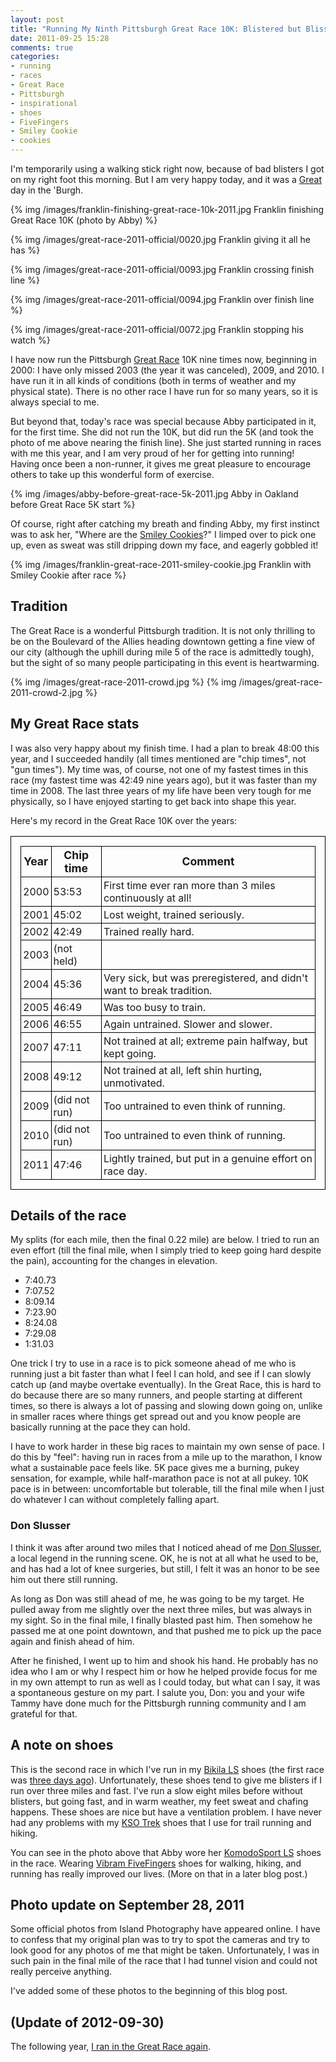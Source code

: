 ```yaml
---
layout: post
title: "Running My Ninth Pittsburgh Great Race 10K: Blistered but Blissful in the 'Burgh"
date: 2011-09-25 15:28
comments: true
categories:
- running
- races
- Great Race
- Pittsburgh
- inspirational
- shoes
- FiveFingers
- Smiley Cookie
- cookies
---
```

I'm temporarily using a walking stick right now, because of bad blisters I got on my right foot this morning. But I am very happy today, and it was a [Great](http://rungreatrace.com/) day in the 'Burgh.

{% img /images/franklin-finishing-great-race-10k-2011.jpg Franklin finishing Great Race 10K (photo by Abby) %}

{% img /images/great-race-2011-official/0020.jpg Franklin giving it all he has %}

{% img /images/great-race-2011-official/0093.jpg Franklin crossing finish line %}

{% img /images/great-race-2011-official/0094.jpg Franklin over finish line %}

{% img /images/great-race-2011-official/0072.jpg Franklin stopping his watch %}

<!--more-->

I have now run the Pittsburgh [Great Race](http://rungreatrace.com/) 10K nine times now, beginning in 2000: I have only missed 2003 (the year it was canceled), 2009, and 2010. I have run it in all kinds of conditions (both in terms of weather and my physical state). There is no other race I have run for so many years, so it is always special to me.

But beyond that, today's race was special because Abby participated in it, for the first time. She did not run the 10K, but did run the 5K (and took the photo of me above nearing the finish line). She just started running in races with me this year, and I am very proud of her for getting into running! Having once been a non-runner, it gives me great pleasure to encourage others to take up this wonderful form of exercise.

{% img /images/abby-before-great-race-5k-2011.jpg Abby in Oakland before Great Race 5K start %}

Of course, right after catching my breath and finding Abby, my first instinct was to ask her, "Where are the [Smiley Cookies](http://www.eatnpark.com/smiley.asp)?" I limped over to pick one up, even as sweat was still dripping down my face, and eagerly gobbled it!

{% img /images/franklin-great-race-2011-smiley-cookie.jpg Franklin with Smiley Cookie after race %}

## Tradition

The Great Race is a wonderful Pittsburgh tradition. It is not only thrilling to be on the Boulevard of the Allies heading downtown getting a fine view of our city (although the uphill during mile 5 of the race is admittedly tough), but the sight of so many people participating in this event is heartwarming.

{% img /images/great-race-2011-crowd.jpg %}
{% img /images/great-race-2011-crowd-2.jpg %}

## My Great Race stats

I was also very happy about my finish time. I had a plan to break 48:00 this year, and I succeeded handily (all times mentioned are "chip times", not "gun times"). My time was, of course, not one of my fastest times in this race (my fastest time was 42:49 nine years ago), but it was faster than my time in 2008. The last three years of my life have been very tough for me physically, so I have enjoyed starting to get back into shape this year.

Here's my record in the Great Race 10K over the years:
<table style="border: 1px solid black; padding: 15px">
<thead>
  <tr>
    <th style="border: 1px solid black; padding: 3px; font-size: 1.1em">Year</th>
    <th style="border: 1px solid black; padding: 3px; font-size: 1.1em">Chip time</th>
    <th style="border: 1px solid black; padding: 3px; font-size: 1.1em">Comment</th>
  </tr>
</thead>
<tbody>
  <tr>
    <td style="border: 1px solid black; padding: 3px">2000</td>
    <td style="border: 1px solid black; padding: 3px">53:53</td>
    <td style="border: 1px solid black; padding: 3px">First time ever ran more than 3 miles continuously at all!</td>
  </tr>
  <tr>
    <td style="border: 1px solid black; padding: 3px">2001</td>
    <td style="border: 1px solid black; padding: 3px">45:02</td>
    <td style="border: 1px solid black; padding: 3px">Lost weight, trained seriously.</td>
  </tr>
  <tr>
    <td style="border: 1px solid black; padding: 3px">2002</td>
    <td style="border: 1px solid black; padding: 3px">42:49</td>
    <td style="border: 1px solid black; padding: 3px">Trained really hard.</td>
  </tr>
  <tr>
    <td style="border: 1px solid black; padding: 3px">2003</td>
    <td style="border: 1px solid black; padding: 3px">(not held)</td>
    <td style="border: 1px solid black; padding: 3px"></td>
  </tr>
  <tr>
    <td style="border: 1px solid black; padding: 3px">2004</td>
    <td style="border: 1px solid black; padding: 3px">45:36</td>
    <td style="border: 1px solid black; padding: 3px">Very sick, but was preregistered, and didn't want to break tradition.</td>
  </tr>
  <tr>
    <td style="border: 1px solid black; padding: 3px">2005</td>
    <td style="border: 1px solid black; padding: 3px">46:49</td>
    <td style="border: 1px solid black; padding: 3px">Was too busy to train.</td>
  </tr>
  <tr>
    <td style="border: 1px solid black; padding: 3px">2006</td>
    <td style="border: 1px solid black; padding: 3px">46:55</td>
    <td style="border: 1px solid black; padding: 3px">Again untrained. Slower and slower.</td>
  </tr>
  <tr>
    <td style="border: 1px solid black; padding: 3px">2007</td>
    <td style="border: 1px solid black; padding: 3px">47:11</td>
    <td style="border: 1px solid black; padding: 3px">Not trained at all; extreme pain halfway, but kept going.</td>
  </tr>
  <tr>
    <td style="border: 1px solid black; padding: 3px">2008</td>
    <td style="border: 1px solid black; padding: 3px">49:12</td>
    <td style="border: 1px solid black; padding: 3px">Not trained at all, left shin hurting, unmotivated.</td>
  </tr>
  <tr>
    <td style="border: 1px solid black; padding: 3px">2009</td>
    <td style="border: 1px solid black; padding: 3px">(did not run)</td>
    <td style="border: 1px solid black; padding: 3px">Too untrained to even think of running.</td>
  </tr>
  <tr>
    <td style="border: 1px solid black; padding: 3px">2010</td>
    <td style="border: 1px solid black; padding: 3px">(did not run)</td>
    <td style="border: 1px solid black; padding: 3px">Too untrained to even think of running.</td>
  </tr>
  <tr>
    <td style="border: 1px solid black; padding: 3px">2011</td>
    <td style="border: 1px solid black; padding: 3px">47:46</td>
    <td style="border: 1px solid black; padding: 3px">Lightly trained, but put in a genuine effort on race day.</td>
  </tr>
</tbody>
</table>

## Details of the race

My splits (for each mile, then the final 0.22 mile) are below. I tried to run an even effort (till the final mile, when I simply tried to keep going hard despite the pain), accounting for the changes in elevation.

* 7:40.73
* 7:07.52
* 8:09.14
* 7:23.90
* 8:24.08
* 7:29.08
* 1:31.03

One trick I try to use in a race is to pick someone ahead of me who is running just a bit faster than what I feel I can hold, and see if I can slowly catch up (and maybe overtake eventually). In the Great Race, this is hard to do because there are so many runners, and people starting at different times, so there is always a lot of passing and slowing down going on, unlike in smaller races where things get spread out and you know people are basically running at the pace they can hold.

I have to work harder in these big races to maintain my own sense of pace. I do this by "feel": having run in races from a mile up to the marathon, I know what a sustainable pace feels like. 5K pace gives me a burning, pukey sensation, for example, while half-marathon pace is not at all pukey. 10K pace is in between: uncomfortable but tolerable, till the final mile when I just do whatever I can without completely falling apart.

### Don Slusser

I think it was after around two miles that I noticed ahead of me [Don Slusser](http://www.newsandsentinel.com/page/content.detail/id/538234.html), a local legend in the running scene. OK, he is not at all what he used to be, and has had a lot of knee surgeries, but still, I felt it was an honor to be see him out there still running.

As long as Don was still ahead of me, he was going to be my target. He pulled away from me slightly over the next three miles, but was always in my sight. So in the final mile, I finally blasted past him. Then somehow he passed me at one point downtown, and that pushed me to pick up the pace again and finish ahead of him.

After he finished, I went up to him and shook his hand. He probably has no idea who I am or why I respect him or how he helped provide focus for me in my own attempt to run as well as I could today, but what can I say, it was a spontaneous gesture on my part. I salute you, Don: you and your wife Tammy have done much for the Pittsburgh running community and I am grateful for that.

## A note on shoes

This is the second race in which I've run in my [Bikila LS](http://www.vibramfivefingers.com/products/Five-Fingers-BikilaLS-Mens.htm) shoes (the first race was [three days ago](/blog/2011/09/23/happiness-is-finishing-39th-of-43-men-in-a-race/)). Unfortunately, these shoes tend to give me blisters if I run over three miles and fast. I've run a slow eight miles before without blisters, but going fast, and in warm weather, my feet sweat and chafing happens. These shoes are nice but have a ventilation problem. I have never had any problems with my [KSO Trek](http://www.vibramfivefingers.com/products/Five-Fingers-KSO-Trek-Mens.htm) shoes that I use for trail running and hiking.

You can see in the photo above that Abby wore her [KomodoSport LS](http://www.vibramfivefingers.com/products/five-fingers-komodo-sport-ls-mens.htm) shoes in the race. Wearing [Vibram FiveFingers](http://www.vibramfivefingers.com/) shoes for walking, hiking, and running has really improved our lives. (More on that in a later blog post.)

## Photo update on September 28, 2011

Some official photos from Island Photography have appeared online. I have to confess that my original plan was to try to spot the cameras and try to look good for any photos of me that might be taken. Unfortunately, I was in such pain in the final mile of the race that I had tunnel vision and could not really perceive anything.

I've added some of these photos to the beginning of this blog post.

## (Update of 2012-09-30)

The following year, [I ran in the Great Race again](/blog/2012/09/30/running-my-10th-great-race-10k-obscene-but-in-a-good-way/).
